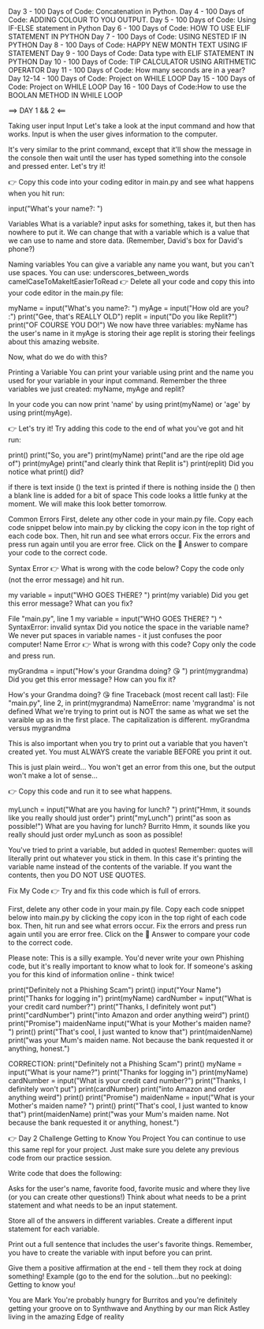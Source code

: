 Day 3 - 100 Days of Code: Concatenation in Python.
Day 4 - 100 Days of Code: ADDING COLOUR TO YOU OUTPUT.
Day 5 - 100 Days of Code: Using IF-ELSE statement in Python
Day 6 - 100 Days of Code: HOW TO USE ELIF STATEMENT IN PYTHON
Day 7 - 100 Days of Code: USING NESTED IF IN PYTHON
Day 8 - 100 Days of Code: HAPPY NEW MONTH TEXT USING IF STATEMENT
Day 9 - 100 Days of Code: Data type with ELIF STATEMENT IN PYTHON
Day 10 - 100 Days of Code: TIP CALCULATOR USING ARITHMETIC OPERATOR
Day 11 - 100 Days of Code: How many seconds are in a year?
Day 12-14 - 100 Days of Code: Project on WHILE LOOP
Day 15 - 100 Days of Code: Project on WHILE LOOP
Day 16 - 100 Days of Code:How to use the BOOLAN METHOD IN WHILE LOOP

==> DAY 1 && 2 <==

Taking user input
Input
Let's take a look at the input command and how that works. Input is when the user gives information to the computer.



It's very similar to the print command, except that it'll show the message in the console then wait until the user has typed something into the console and pressed enter. Let's try it!

 

👉 Copy this code into your coding editor in main.py and see what happens when you hit run:

input("What's your name?: ")

Variables
What is a variable?
input asks for something, takes it, but then has nowhere to put it. We can change that with a variable which is a value that we can use to name and store data. (Remember, David's box for David's phone?)



Naming variables
You can give a variable any name you want, but you can't use spaces. You can use:
underscores_between_words
camelCaseToMakeItEasierToRead
👉 Delete all your code and copy this into your code editor in the main.py file:

myName = input("What's you name?: ")
myAge = input("How old are you? :")
print("Gee, that's REALLY OLD")
replit = input("Do you like Replit?")
print("OF COURSE YOU DO!")
We now have three variables:
myName has the user's name in it
myAge is storing their age
replit is storing their feelings about this amazing website.
 

Now, what do we do with this?

Printing a Variable
You can print your variable using print and the name you used for your variable in your input command. Remember the three variables we just created: myName, myAge and replit?

In your code you can now print 'name' by using print(myName) or 'age' by using print(myAge).




👉 Let's try it! Try adding this code to the end of what you've got and hit run:

print()
print("So, you are")
print(myName)
print("and are the ripe old age of")
print(myAge)
print("and clearly think that Replit is")
print(replit)
Did you notice what print() did?

if there is text inside () the text is printed
if there is nothing inside the () then a blank line is added for a bit of space
This code looks a little funky at the moment. We will make this look better tomorrow.

Common Errors
First, delete any other code in your main.py file. Copy each code snippet below into main.py by clicking the copy icon in the top right of each code box. Then, hit run and see what errors occur. Fix the errors and press run again until you are error free. Click on the 👀 Answer to compare your code to the correct code.

Syntax Error
👉 What is wrong with the code below? Copy the code only (not the error message) and hit run.

my variable = input("WHO GOES THERE? ")
print(my variable)
Did you get this error message? What can you fix?

  File "main.py", line 1
    my variable = input("WHO GOES THERE? ")
       ^
SyntaxError: invalid syntax
Did you notice the space in the variable name? We never put spaces in variable names - it just confuses the poor computer!
Name Error
👉 What is wrong with this code? Copy only the code and press run.

myGrandma = input("How's your Grandma doing? 😘 ")
print(mygrandma)
Did you get this error message? How can you fix it?

How's your Grandma doing? 😘 fine
Traceback (most recent call last):
  File "main.py", line 2, in <module>
    print(mygrandma)
NameError: name 'mygrandma' is not defined
What we're trying to print out is NOT the same as what we set the varaible up as in the first place. The capitalization is different. myGrandma versus mygrandma

This is also important when you try to print out a variable that you haven't created yet. You must ALWAYS create the variable BEFORE you print it out.

This is just plain weird...
You won't get an error from this one, but the output won't make a lot of sense...

👉 Copy this code and run it to see what happens.

myLunch = input("What are you having for lunch? ")
print("Hmm, it sounds like you really should just order")
print("myLunch")
print("as soon as possible!")
What are you having for lunch? Burrito
Hmm, it sounds like you really should just order
myLunch
as soon as possible!

  You've tried to print a variable, but added in quotes!
Remember: quotes will literally print out whatever you stick in them.
In this case it's printing the variable name instead of the contents of the variable.
If you want the contents, then you DO NOT USE QUOTES.

Fix My Code
👉 Try and fix this code which is full of errors.

First, delete any other code in your main.py file. Copy each code snippet below into main.py by clicking the copy icon in the top right of each code box. Then, hit run and see what errors occur. Fix the errors and press run again until you are error free. Click on the 👀 Answer to compare your code to the correct code.

Please note: This is a silly example. You'd never write your own Phishing code, but it's really important to know what to look for. If someone's asking you for this kind of information online - think twice!

print("Definitely not a Phishing Scam")
print()
input("Your Name")
print("Thanks for logging in")
print(myName)
cardNumber = input("What is your credit card number?")
print("Thanks, I definitely wont put")
print("cardNumber")
print("into Amazon and order anything weird")
print()
print("Promise")
maidenName input("What is your Mother's maiden name? ")
print()
print("That's cool, I just wanted to know that")
print(maidenName)
print("was your Mum's maiden name. Not because the bank requested it or anything, honest.")

  
  CORRECTION: print("Definitely not a Phishing Scam")
print()
myName = input("What is your name?")
print("Thanks for logging in")
print(myName)
cardNumber = input("What is your credit card number?")
print("Thanks, I definitely won't put")
print(cardNumber)
print("into Amazon and order anything weird")
print()
print("Promise")
maidenName = input("What is your Mother's maiden name? ")
print()
print("That's cool, I just wanted to know that")
print(maidenName)
print("was your Mum's maiden name. Not because the bank requested it or anything, honest.")

👉 Day 2 Challenge
Getting to Know You Project
You can continue to use this same repl for your project. Just make sure you delete any previous code from our practice session.

Write code that does the following:

Asks for the user's name, favorite food, favorite music and where they live (or you can create other questions!)
Think about what needs to be a print statement and what needs to be an input statement.

Store all of the answers in different variables.
Create a different input statement for each variable.

Print out a full sentence that includes the user's favorite things.
Remember, you have to create the variable with input before you can print.

Give them a positive affirmation at the end - tell them they rock at doing something!
Example (go to the end for the solution...but no peeking):
Getting to know you!

You are
Mark
You're probably hungry for
Burritos
and you're definitely getting your groove on to
Synthwave and Anything by our man Rick Astley
living in the amazing
Edge of reality



